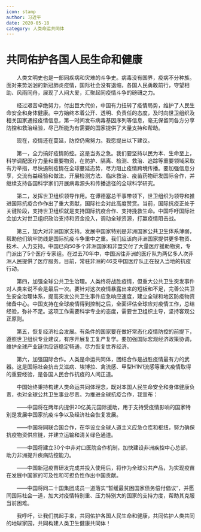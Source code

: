 ```yaml
---
icon: stamp
author: 习近平
date: 2020-05-18
category: 人类命运共同体
---
```


# 共同佑护各国人民生命和健康

　　人类文明史也是一部同疾病和灾难的斗争史。病毒没有国界，疫病不分种族。面对来势汹汹的新冠肺炎疫情，国际社会没有退缩，各国人民勇敢前行，守望相助、风雨同舟，展现了人间大爱，汇聚起同疫情斗争的磅礴之力。

　　经过艰苦卓绝努力，付出巨大代价，中国有力扭转了疫情局势，维护了人民生命安全和身体健康。中方始终本着公开、透明、负责任的态度，及时向世卫组织及相关国家通报疫情信息，第一时间发布病毒基因序列等信息，毫无保留同各方分享防控和救治经验，尽己所能为有需要的国家提供了大量支持和帮助。

　　现在，疫情还在蔓延，防控仍需努力。我愿提出以下建议。

　　第一，全力搞好疫情防控。这是当务之急。我们要坚持以民为本、生命至上，科学调配医疗力量和重要物资，在防护、隔离、检测、救治、追踪等重要领域采取有力举措，尽快遏制疫情在全球蔓延态势，尽力阻止疫情跨境传播。要加强信息分享，交流有益经验和做法，开展检测方法、临床救治、疫苗药物研发国际合作，并继续支持各国科学家们开展病毒源头和传播途径的全球科学研究。

　　第二，发挥世卫组织领导作用。在谭德塞总干事带领下，世卫组织为领导和推进国际抗疫合作作出了重大贡献，国际社会对此高度赞赏。当前，国际抗疫正处于关键阶段，支持世卫组织就是支持国际抗疫合作、支持挽救生命。中国呼吁国际社会加大对世卫组织政治支持和资金投入，调动全球资源，打赢疫情阻击战。

　　第三，加大对非洲国家支持。发展中国家特别是非洲国家公共卫生体系薄弱，帮助他们筑牢防线是国际抗疫斗争重中之重。我们应该向非洲国家提供更多物资、技术、人力支持。中国已向50多个非洲国家和非盟交付了大量医疗援助物资，专门派出了5个医疗专家组。在过去70年中，中国派往非洲的医疗队为两亿多人次非洲人民提供了医疗服务。目前，常驻非洲的46支中国医疗队正在投入当地的抗疫行动。

　　第四，加强全球公共卫生治理。人类终将战胜疫情，但重大公共卫生突发事件对人类来说不会是最后一次。要针对这次疫情暴露出来的短板和不足，完善公共卫生安全治理体系，提高突发公共卫生事件应急响应速度，建立全球和地区防疫物资储备中心。中国支持在全球疫情得到控制之后，全面评估全球应对疫情工作，总结经验，弥补不足。这项工作需要科学专业的态度，需要世卫组织主导，坚持客观公正原则。

　　第五，恢复经济社会发展。有条件的国家要在做好常态化疫情防控的前提下，遵照世卫组织专业建议，有序开展复工复产复学。要加强国际宏观经济政策协调，维护全球产业链供应链稳定畅通，尽力恢复世界经济。

　　第六，加强国际合作。人类是命运共同体，团结合作是战胜疫情最有力的武器。这是国际社会抗击艾滋病、埃博拉、禽流感、甲型H1N1流感等重大疫情取得的重要经验，是各国人民合作抗疫的人间正道。

　　中国始终秉持构建人类命运共同体理念，既对本国人民生命安全和身体健康负责，也对全球公共卫生事业尽责。为推进全球抗疫合作，我宣布：

　　——中国将在两年内提供20亿美元国际援助，用于支持受疫情影响的国家特别是发展中国家抗疫斗争以及经济社会恢复发展。

　　——中国将同联合国合作，在华设立全球人道主义应急仓库和枢纽，努力确保抗疫物资供应链，并建立运输和清关绿色通道。

　　——中国将建立30个中非对口医院合作机制，加快建设非洲疾控中心总部，助力非洲提升疾病防控能力。

　　——中国新冠疫苗研发完成并投入使用后，将作为全球公共产品，为实现疫苗在发展中国家的可及性和可担负性作出中国贡献。

　　——中国将同二十国集团成员一道落实“暂缓最贫困国家债务偿付倡议”，并愿同国际社会一道，加大对疫情特别重、压力特别大的国家的支持力度，帮助其克服当前困难。

　　我呼吁，让我们携起手来，共同佑护各国人民生命和健康，共同佑护人类共同的地球家园，共同构建人类卫生健康共同体！